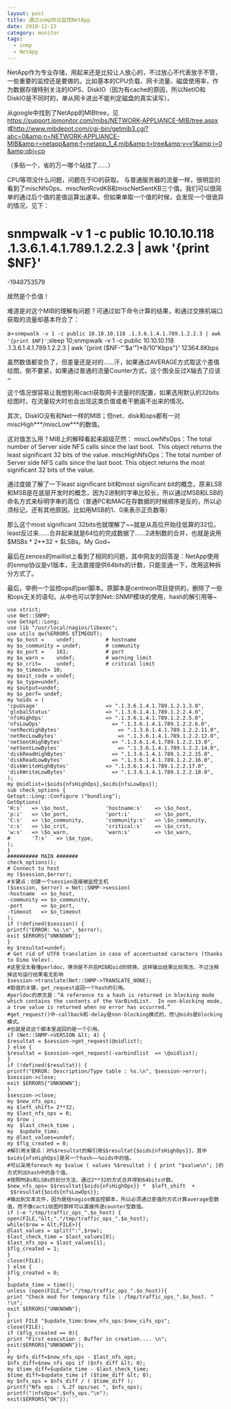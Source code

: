 ```yaml
---
layout: post
title: 通过snmp协议监控NetApp
date: 2010-12-22
category: monitor
tags:
  - snmp
  - NetApp
---
```


NetApp作为专业存储，用起来还是比较让人放心的，不过放心不代表放手不管，一些重要的监控还是要做的。比如基本的CPU负载、网卡流量、磁盘使用率，作为数据存储特别关注的IOPS、DiskIO（因为有cache的原因，所以NetIO和DiskIO是不同时的，单从网卡进出不能判定磁盘的真实读写）。

从google中找到了NetApp的MIBtree，见<a href="https://support.ipmonitor.com/mibs/NETWORK-APPLIANCE-MIB/tree.aspx">https://support.ipmonitor.com/mibs/NETWORK-APPLIANCE-MIB/tree.aspx</a>或<a href="http://www.mibdepot.com/cgi-bin/getmib3.cgi?abc=0&amp;n=NETWORK-APPLIANCE-MIB&amp;r=netapp&amp;f=netapp_1_4.mib&amp;t=tree&amp;v=v1&amp;i=0&amp;obj=cp">http://www.mibdepot.com/cgi-bin/getmib3.cgi?abc=0&amp;n=NETWORK-APPLIANCE-MIB&amp;r=netapp&amp;f=netapp_1_4.mib&amp;t=tree&amp;v=v1&amp;i=0&amp;obj=cp</a>

（多贴一个，省的万一哪个站挂了……）

CPU等项没什么问题，问题在于IO的获取。
与普通服务器的流量一样，很明显的看到了miscNfsOps、miscNetRcvdKB和miscNetSentKB三个值。我们可以很简单的通过后个值的差值运算出速率。但如果单取一个值的时候，会发现一个很诡异的情况，见下：

# snmpwalk -v 1 -c public 10.10.10.118 .1.3.6.1.4.1.789.1.2.2.3 | awk '{print $NF}'
-1948753579

居然是个负值！

难道是对这个MIB的理解有问题？可通过如下命令计算的结果，和通过交换机端口获取的流量却基本符合了：

a=`snmpwalk -v 1 -c public 10.10.10.118 .1.3.6.1.4.1.789.1.2.2.3 | awk '{print $NF}'`;sleep 10;snmpwalk -v 1 -c public 10.10.10.118 .1.3.6.1.4.1.789.1.2.2.3 | awk '{print ($NF-"'$a'")*8/10"Kbps"}'
12364.8Kbps

虽然数值都变负了，但差量还是对的……汗，如果通过AVERAGE方式取这个差值绘图，倒不要紧，如果通过普通的流量Counter方式，这个图全反过X轴去了应该~

这个情况很容易让我想到用cacti获取网卡流量时的配置，如果选用默认的32bits绘图时，在流量较大时也会出现这类负值或者干脆画不出来的情况。

其次，DiskIO没有和Net一样的MIB；但net、disk和ops都有一对miscHigh***/miscLow***的数值。

这对值怎么用？MIB上的解释看起来超级茫然：
miscLowNfsOps：The total number of Server side NFS calls since the last boot.  This object returns the least significant 32 bits of the value.
miscHighNfsOps：The total number of Server side NFS calls since the last boot.  This object returns the most significant 32 bits of the value.

通过度娘了解了一下least significant bit和most significant bit的概念，原来LSB和MSB是在底层开发时的概念，因为2进制的字串比较长，所以通过MSB和LSB的命名方式来标明字串的高位（普通PC和MAC在存数据的时候顺序是反的，所以必须标记，还有其他原因，比如用MSB的1、0来表示正负数等）

那么这个most significant 32bits也就理解了~~就是从高位开始往低算的32位。least反过来……合并起来就是64位的完成数据了……2进制数的合并，也就是说用$MSBs * 2**32 + $LSBs。My God~

最后在zenoss的maillist上看到了相同的问题，其中网友的回答是：NetApp使用的snmp协议是v1版本，无法直接提供64bits的计数，只能变通一下，改用这种拆分方式了。

最后，举例一个监控ops的perl脚本。原脚本是centreon项目提供的，删除了一些和ops无关的语句。从中也可以学到Net::SNMP模块的使用，hash的解引用等~
```perl#!/usr/bin/perl -w
use strict;
use Net::SNMP;
use Getopt::Long;
use lib "/usr/local/nagios/libexec";
use utils qw(%ERRORS $TIMEOUT);
my $o_host =    undef;          # hostname
my $o_community = undef;        # community
my $o_port =    161;            # port
my $o_warn =    undef;          # warning limit
my $o_crit=     undef;          # critical limit
my $o_timeout= 10;
my $exit_code = undef;
my $o_type=undef;
my $output=undef;
my $o_perf= undef;
my %oids = (
'cpuUsage'                      => ".1.3.6.1.4.1.789.1.2.1.3.0",
'globalStatus'                  => ".1.3.6.1.4.1.789.1.2.2.4.0",
'nfsHighOps'                    => ".1.3.6.1.4.1.789.1.2.2.5.0",
'nfsLowOps'                       => ".1.3.6.1.4.1.789.1.2.2.6.0",
'netRecHighBytes'                   => ".1.3.6.1.4.1.789.1.2.2.11.0",
'netRecLowBytes'                    => ".1.3.6.1.4.1.789.1.2.2.12.0",
'netSentHighBytes'                => ".1.3.6.1.4.1.789.1.2.2.13.0",
'netSentLowBytes'                   => ".1.3.6.1.4.1.789.1.2.2.14.0",
'diskReadHighBytes'               => ".1.3.6.1.4.1.789.1.2.2.15.0",
'diskReadLowBytes'                => ".1.3.6.1.4.1.789.1.2.2.16.0",
'diskWriteHighBytes'            => ".1.3.6.1.4.1.789.1.2.2.17.0",
'diskWriteLowBytes'               => ".1.3.6.1.4.1.789.1.2.2.18.0",
);
my @oidlist=($oids{nfsHighOps},$oids{nfsLowOps});
sub check_options {
Getopt::Long::Configure ("bundling");
GetOptions(
'H:s'   => \$o_host,            'hostname:s'    => \$o_host,
'p:i'   => \$o_port,            'port:i'        => \$o_port,
'C:s'   => \$o_community,       'community:s'   => \$o_community,
'c:s'   => \$o_crit,            'critical:s'    => \$o_crit,
'w:s'   => \$o_warn,            'warn:s'        => \$o_warn,
#       'T:s'   => \$o_type,
);
}
########## MAIN #######
check_options();
# Connect to host
my ($session,$error);
#关键点：创建一个session连接被监控主机
($session, $error) = Net::SNMP->session(
-hostname  => $o_host,
-community => $o_community,
-port      => $o_port,
-timeout   => $o_timeout
);
if (!defined($session)) {
printf("ERROR: %s.\n", $error);
exit $ERRORS{"UNKNOWN"};
}
my $resultat=undef;
# Get rid of UTF8 translation in case of accentuated caracters (thanks to Dimo Velev).
#这里没太看懂perldoc，猜测是不开启MIB和oid的转换，这样输出结果比较简洁，不过注释掉这句运行结果毫无影响
$session->translate(Net::SNMP->TRANSLATE_NONE);
#取值的关键，get_request返回一个hash的引用。
#perldoc的原文是：“A reference to a hash is returned in blocking mode which contains the contents of the VarBindList.  In non-blocking mode, a true value is returned when no error has occurred.”
#get_request()中-callback和-delay是non-blocking模式的，而\@oids是blocking模式。
#也就是说这个脚本里返回的是一个引用。
if (Net::SNMP->VERSION &lt; 4) {
$resultat = $session->get_request(@oidlist);
} else {
$resultat = $session->get_request(-varbindlist  => \@oidlist);
}
if (!defined($resultat)) {
printf("ERROR: Description/Type table : %s.\n", $session->error);
$session->close;
exit $ERRORS{"UNKNOWN"};
}
$session->close;
my $new_nfs_ops;
my $left_shift= 2**32;
my $last_nfs_ops = 0;
my $row ;
my  $last_check_time ;
my  $update_time;
my @last_values=undef;
my $flg_created = 0;
#解引用关键点：对%$resultat的解引用$$resultat{$oids{nfsHighOps}}，其中$oids{nfsHighOps}是另一个hash——%oids中的值。
#可以采用foreach my $value ( values %$resultat ) { print "$value\n"; }的方式列出hash中的各个值。
#按照MSBs和LSBs的划分方法，通过2**32的方式合并得到64bits计数。
$new_nfs_ops= $$resultat{$oids{nfsHighOps}} *  $left_shift  +  $$resultat{$oids{nfsLowOps}};
#输出到文本文件，因为是给nagios做监控脚本，所以必须通过差值的方式计算average型数值，而不像cacti绘图时那样可以直接传递counter型数值。
if (-e "/tmp/traffic_ops_".$o_host) {
open(FILE,"&lt;"."/tmp/traffic_ops_".$o_host);
while($row = &lt;FILE>){
@last_values = split(":",$row);
$last_check_time = $last_values[0];
$last_nfs_ops = $last_values[1];
$flg_created = 1;
}
close(FILE);
} else {
$flg_created = 0;
}
$update_time = time();
unless (open(FILE,">"."/tmp/traffic_ops_".$o_host)){
print "Check mod for temporary file : /tmp/traffic_ops_".$o_host. " !\n";
exit $ERRORS{"UNKNOWN"};
}
print FILE "$update_time:$new_nfs_ops:$new_cifs_ops";
close(FILE);
if ($flg_created == 0){
print "First execution : Buffer in creation.... \n";
exit($ERRORS{"UNKNOWN"});
}
my $nfs_diff=$new_nfs_ops - $last_nfs_ops;
$nfs_diff=$new_nfs_ops if ($nfs_diff &lt; 0);
my $time_diff=$update_time - $last_check_time;
$time_diff=$update_time if ($time_diff &lt; 0);
my $nfs_ops = $nfs_diff / ( $time_diff );
printf("Nfs ops : %.2f ops/sec ", $nfs_ops);
printf("|nfsOps=".$nfs_ops."\n");
exit($ERRORS{"OK"});```
